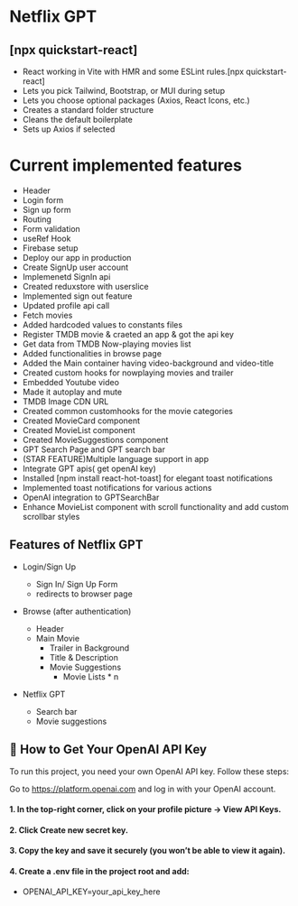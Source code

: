 
# Netflix GPT

## [npx quickstart-react]

- React working in Vite with HMR and some ESLint rules.[npx quickstart-react]
- Lets you pick Tailwind, Bootstrap, or MUI during setup
- Lets you choose optional packages (Axios, React Icons, etc.)
- Creates a standard folder structure
- Cleans the default boilerplate
- Sets up Axios if selected

# Current implemented features

- Header
- Login form
- Sign up form
- Routing
- Form validation
- useRef Hook
- Firebase setup
- Deploy our app in production
- Create SignUp user account
- Implemenetd SignIn api
- Created reduxstore with userslice
- Implemented sign out feature
- Updated profile api call
- Fetch movies
- Added hardcoded values to constants files
- Register TMDB movie & craeted an app & got the api key
- Get data from TMDB Now-playing movies list
- Added functionalities in browse page
- Added the Main container having video-background and video-title
- Created custom hooks for nowplaying movies and trailer 
- Embedded Youtube video
- Made it autoplay and mute
- TMDB Image CDN URL
- Created common customhooks for the movie categories
- Created MovieCard component
- Created MovieList component
- Created MovieSuggestions component
- GPT Search Page and GPT search bar
- (STAR FEATURE)Multiple language support in app
- Integrate GPT apis( get openAI key)
- Installed [npm install react-hot-toast] for elegant toast notifications
- Implemented toast notifications for various actions
- OpenAI integration to GPTSearchBar
- Enhance MovieList component with scroll functionality and add custom scrollbar styles


## Features of Netflix GPT

- Login/Sign Up
    - Sign In/ Sign Up Form
    - redirects to browser page

- Browse (after authentication)
    - Header
    - Main Movie
        - Trailer in Background
        - Title & Description
        - Movie Suggestions
            - Movie Lists * n

- Netflix GPT
    - Search bar
    - Movie suggestions

## 🔑 How to Get Your OpenAI API Key

To run this project, you need your own OpenAI API key. Follow these steps:

Go to https://platform.openai.com
 and log in with your OpenAI account.

#### 1. In the top-right corner, click on your profile picture → View API Keys.

#### 2. Click Create new secret key.

#### 3. Copy the key and save it securely (you won’t be able to view it again).

#### 4. Create a .env file in the project root and add:

- OPENAI_API_KEY=your_api_key_here
